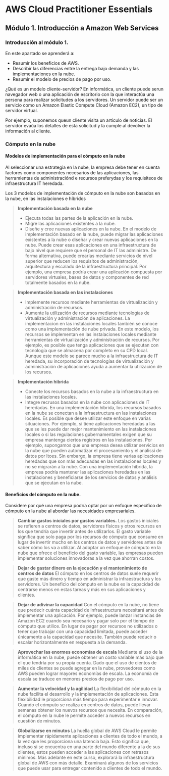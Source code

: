 # AWS Cloud Practitioner Essentials

## Módulo 1. Introducción a Amazon Web Services

### Introducción al módulo 1.

En este apartado se aprenderá a:

- Resumir los beneficios de AWS.
- Describir las diferencias entre la entrega bajo demanda y las implementaciones en la nube.
- Resumir el modelo de precios de pago por uso.

¿Qué es un modelo cliente-servidor?
En informática, un cliente puede serun navegador web o una aplicación de escritorio con la que interactúa una persona para realizar solicitudes a los servidores. Un servidor puede ser un servicio como un Amazon Elastic Compute Cloud (Amazon EC2), un tipo de servidor virtual.

Por ejemplo, suponemos queun cliente visita un artículo de noticias. El servidor evaúa los detalles de esta solicitud y la cumple al devolver la información al cliente.

### Cómputo en la nube

#### Modelos de implementación para el cómputo en la nube

Al seleccionar una estrategia en la nube, la empresa debe tener en cuenta factores como componentes necesarios de las aplicaciones, las herramientas de administraciónd e recursos preferydas y los requisiteos de infraestructura IT heredada.

Los 3 modelos de implementación de cómputo en la nube son basados en la nube, en las instalaciones e híbridos

> **Implementación basada en la nube**
>
> - Ejecuta todas las partes de la aplicación en la nube.
> - Migre las aplicaciones existentes a la nube.
> - Diseñe y cree nuevas aplicaciones en la nube.
>   En el modelo de implementación basado en la nube, puede migrar las aplicaciones existentes a la nube o diseñar y crear nuevas aplicaciones en la nube. Puede crear esas aplicaciones en una infraestructura de bajo nivel que requiere que el personal de IT las administre. De forma alternativa, puede crearlas mediante servicios de nivel superior que reducen los requisitos de administración, arquitectura y escalado de la infraestructura principal.
>   Por ejemplo, una empresa podría crear una aplicación compuesta por servidores virtuales, bases de datos y componentes de red totalmente basados en la nube.

> **Implementación basada en las instalaciones**
>
> - Implemente recursos mediante herramientas de virtualización y administración de recursos.
> - Aumente la utilización de recursos mediante tecnologías de virtualización y administración de aplicaciones.
>   La implementacion en las instalaciones locales también se conoce como una implementación de nube privada. En este modelo, los recursos se implementan en las instalaciones locales mediante herramientas de virtualización y administración de recursos.
>   Por ejemplo, es posible que tenga aplicaciones que se ejecutan con tecnología que se almacena por completo en su CPD local. Aunque este modelo se parece mucho a la infraestructura de IT heredada, su incorporación de tecnologías de virtualización y administración de aplicaciones ayuda a aumentar la utilización de los recursos.

> **Implementación hibrida**
>
> - Conecte los recursos basados en la nube a la infraestructura en las instalaciones locales.
> - Integre recrusos basados en la nube con aplicaciones de IT heredadas.
>   En una implementación híbrida, los recursos basados en la nube se conectan a la infraestructura en las instalaciones locales. Es posible que desee utilizar este enfoque en varias situaciones. Por ejemplo, si tiene aplicaciones heredadas a las que se les puede dar mejor mantenimiento en las instalaciones locales o si las regulaciones gubernamentales exigen que su empresa mantenga ciertos registros en las instalaciones.
>   Por ejemplo, supongamos que una empresa desea utilizar servicios en la nube que pueden automatizar el procesamiento y el análissi de datos por ltoes. Sin embargo, la empresa tiene varias aplicaciones heredadas que son más adecuadas en las instalaciones locales y no se migrarán a la nube. Con una implementación híbrida, la empresa podría mantener las aplicaciones heredadas en las instalaciones y beneficiarse de los servicios de datos y análisis que se ejecutan en la nube.

#### Beneficios del cómputo en la nube.

Considere por qué una empresa podría optar por un enfoque específico de cómputo en la nube al abordar las necesidades empresariales.

> **Cambiar gastos iniciales por gastos variables.**
> Los gastos iniciales se refieren a centros de datos, servidores físicos y otros recursos en los que tendría que invertir antes de utilizarlos.
> El gasto variable significa que solo paga por los recursos de cómputo que consume en lugar de invertir mucho en los centros de datos y servidores antes de saber cómo los va a utilizar.
> Al adoptar un enfoque de cómputo en la nube que ofrece el beneficio del gasto variable, las empresas pueden implementar soluciones innovadoras a la vez que ahorran costos.

> **Dejar de gastar dinero en la ejecución y el mantenimiento de centros de datos**
> El cómputo en los centros de datos suele requerir que gaste más dinero y tiempo en administrar la infraestructura y los servidores.
> Un beneficio del cómputo en la nube es la capacidad de centrarse menos en estas tareas y más en sus aplicaciones y clientes.

> **Dejar de adivinar la capacidad**
> Con el cómputo en la nube, no tiene que predecir cuánta capacidad de infraestructura necesitará antes de implementar una aplicación.
> Por ejemplo, puede lanzar instancias de Amazon EC2 cuando sea necesario y pagar solo por el tiempo de cómputo que utilice. En lugar de pagar por recursos no utilizados o tener que trabajar con una capacidad limitada, puede acceder únicamente a la capacidad que necesite.
> También puede reducir o escalar horizontalmente en respuesta a la demanda.

> **Aprovechar las enormes economías de escala**
> Mediante el uso de la informática en la nube, puede obtener un costo variable más bajo que el que tendría por su propia cuenta.
> Dado que el uso de cientos de miles de clientes se puede agregar en la nube, proveedores como AWS pueden lograr mayores economías de escala. La economía de escala se traduce en menores precios de pago por uso.

> **Aumentar la velocidad y la agilidad**
> La flexibilidad del cómputo en la nube facilita el desarrollo y la implementación de aplicaciones.
> Esta flexibilidad le proporciona más tiempo para experimentar e innovar. Cuando el cómputo se realiza en centros de datos, puede llevar semanas obtener los nuevos recursos que necesita. En comparación, el cómputo en la nube le permite acceder a nuevos recursos en cuestión de minutos.

> **Globalizarse en minutos**
> La huella global de AWS Cloud le permite implementar rápidamente aplicaciones a clientes de todo el mundo, a la vez que les proporciona una latencia baja. Esto significa que, incluso si se encuentra en una parte del mundo diferente a la de sus clientes, estos pueden acceder a las aplicaciones con retrasos mínimos.
> Más adelante en este curso, explorará la infraestructura global de AWS con más detalle. Examinará algunos de los servicios que puede usar para entregar contenido a clientes de todo el mundo.

